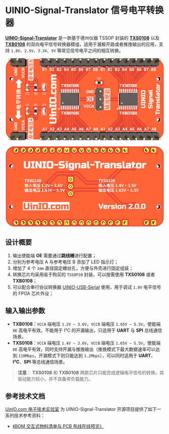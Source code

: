 # UINIO-Signal-Translator 信号电平转换器

[**UINIO-Signal-Translator**](https://gitee.com/uinika/UINIO-Signal-Translator) 是一款基于德州仪器 TSSOP 封装的 [**TXS0108**](https://www.ti.com.cn/product/cn/TXS0108E) 以及 [**TXB0108**](https://www.ti.com.cn/product/cn/TXB0108) 的双向电平信号转换器模组，适用于漏极开路或者推挽输出的应用，支持 `1.8V`、`2.5V`、`3.3V`、`5V` 等常见信号电平之间的相互转换。

![](./Images/PCB-3D-1.png)

![](./Images/PCB-3D-2.png)

## 设计概要

1. 输出使能端 **OE** 需要通过**跳线帽**进行配置；
2. 分别为参考电压 A 与参考电压 B 添加了 LED 指示灯；
3. 增加了 4 个 `1mm` 直径固定螺丝孔，方便与外壳进行固定组装；
4. 转换芯片均采用易于购买的 `TSSOP20` 封装，可以按需使用 **TXS0108** 或者 **TXB0108**；
5. 可以配合串行协议转换器 [UINIO-USB-Serial](https://gitee.com/uinika/UINIO-USB-Serial) 使用，用于调试 `1.8V` 电平信号的 FPGA 芯片外设；

## 输入输出参数

- **TXB0108**：`VCCA` 端电压 `1.2V ~ 3.6V`，`VCCB` 端电压 `1.65V ~ 5.5V`，使能端 `OE` 高电平有效。不能用于 I²C 的开漏输出，只适用于 **UART** 与 **SPI** 总线通信场景。
- **TXS0108**：`VCCA` 端电压 `1.4V ~ 3.6V`，`VCCB` 端电压 `1.65V ~ 5.5V`，使能端 `OE` 高电平有效，同时支持开漏与推挽输出（推挽模式下最大数据速率可以达到 `110Mbps`，开漏模式下则只能达到 `1.2Mbps`），可以同时适用于 **UART**、**I²C**、**SPI** 等总线通信场景。

> **注意**： **TXS0108** 和 **TXB0108** 两款芯片只能完成逻辑电平信号的转换，其驱动能力较小，并不具备带负载能力。

## 参考技术文档

[UinIO.com 电子技术实验室](http://uinio.com/) 为 UINIO-Signal-Translator 开源项目提供了如下一系列技术参考资料：

- [《BOM 交互式物料清单与 PCB 布线在线预览》](http://uinio.com/archives/BOM/UINIO-Signal-Translator.html)
